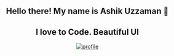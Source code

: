 <h2 align="center">Hello there! My name is Ashik Uzzaman 👋</h2>
<h2 align="center">I love to Code. Beautiful UI
</h2>

<p align=center>
  <a href="#" target="_blank"><img src="https://i.ibb.co/2M4PNwR/Screenshot-2023-05-27-230110.png" alt="profile" /></a>
</p>




